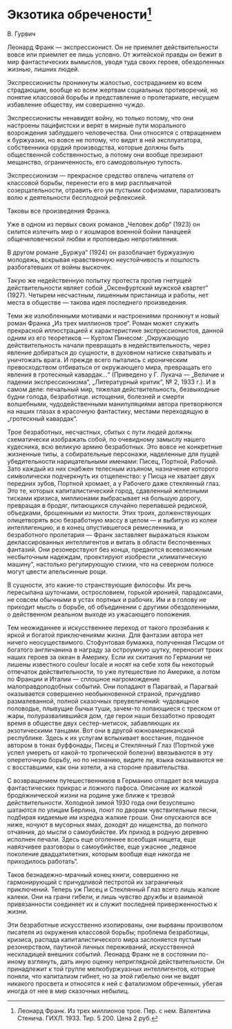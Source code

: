 # Экзотика обречености[^1]

В. Гурвич

Леонард Франк — экспрессионист. Он не приемлет действительности вовсе или приемлет ее лишь условно. От житейской правды он бежит в мир фантастических вымыслов, уводя туда своих героев, обездоленных жизнью, лишних людей.

Экспрессионисты проникнуты жалостью, состраданием ко всем страдающим, вообще ко всем жертвам социальных противоречий, но понятие классовой борьбы и представление о пролетариате, несущем избавление обществу, им совершенно чуждо.

Экспрессионисты ненавидят войну, но только потому, что они настроены пацифистски и верят в мирные пути морального возрождения заблудшего человечества. Они относятся с отвращением к буржуазии, но вовсе не потому, что видят в ней эксплуататора, собственника орудий производства, которые должны быть общественной собственностью, а потому они вообще презирают мещанство, ограниченность, его самодовольную тупость.

Экспрессионизм — прекрасное средство отвлечь читателя от классовой борьбы, перенести его в мир расплывчатой созерцательности, отравить его ум пустыми софизмами, парализовать волю к деятельности бесплодной рефлексией.

Таковы все произведения Франка.

Уже в одном из первых своих романов „Человек добр“ (1923) он силится излечить мир о г кошмаров военной бойни панацеей общечеловеческой любви и проповедью непротивления.

В другом романе „Буржуа“ (1924) он разоблачает буржуазную молодежь, вскрывая нравственную неустойчивость и пошлость разбогатевших от войны выскочек.

Такую же недейственную попытку протеста против гнетущей действительности являет собой „Оксенфуртский мужской квартет“ (1927). Четырем несчастным, лишенным пристанища и работы, нет места в обществе — такова идея последнего произведения.

Теми же излюбленными мотивами и настроениями проникнут и новый роман Франка „Из трех миллионов трое“. Роман может служить прекрасной иллюстрацией к характеристике экспрессионистов, данной одним из его теоретиков — Куртом Пинесом: „Окружающую действительность начали превращать в недействительность, через явление добираться до сущности, в духовном натиске схватывать и уничтожать врага. И прежде всего пытались с ироническим превосходством отбиваться от окружающего мира, превращать его явления в гротескный кавардак...“ (Приведено у Г. Лукача — „Величие и падении экспрессионизма“, „Литературный критик“, № 2, 1933 г.). И в самом деле: печальный мир, тяжелая действительность, безвыходные будни голода, безработице. истощения, болезней и смерти волшебными, чудодейственными манипуляциями автора претворяются на наших глазах в красочную фантастику, местами переходящую в „гротескный кавардак“.

Трое безработных, несчастных, сбитых с пути людей должны схематически изображать собой, по очевидному замыслу нашего кудесника, всю великую армию безработных. Это вовсе не конкретные жизненные типы, а собирательные персонажи, наделенные для пущей убедительности нарицательными именами: Писец, Портной, Рабочий. Зато каждый из них снабжен телесным изъяном, назначение которого символически подчеркнуть их отщепенство: у Писца не хватает двух передних зубов, Портной хромает, а у Рабочего даже стеклянный глаз. Это те, которых капиталистический город, сдавленный железными тисками кризиса, миллионами выбрасывает на большую дорогу, превращая в бродяг, питающихся случайно перепавшей редиской, объедками, брошенными из милости. Этих троих, долженствующих олицетворять всю безработную массу в целом — и выбитую из колеи интеллигенцию, и в конец опустившегося ремесленника, и безработного пролетария — Франк заставляет выражаться языком деклассированных интеллигентов и витать в области беспочвенных фантазий. Они резонерствуют без конца, предаются всевозможным несбыточным надеждам, проектируют изобрести „климатическую машину“, настолько регулирующую стихии, что на северном полюсе могут цвести апельсинные рощи.

В сущности, это какие-то странствующие философы. Их речь пересыпана шуточками, острословием, горькой иронией, парадоксами, не совсем обычными в устах портных и рабочих. Им и в голову не приходит мысль о борьбе, об объединении с другими обездоленными, о действенном реальном выходе из ужасающего положения.

Тем неожиданнее и искусственнее переход от такого прозябания к яркой и богатой приключениями жизни. Для фантазии автора нет ничего неосуществимого. Стофунтовая бумажка, полученная Писцом от богатого англичанина в награду за остроумную шутку, переносит троих наших героев за океан в Америку. Если их скитания по Германии не лишены известного couleur locale и носят на себе хотя бы некоторый отпечаток действительности, то уже путешествие по Америке, а лотом по Франции и Италии — сплошное нагромождение малоправдоподобных событий. Они попадают в Парагвай, и Парагвай оказывается совершенно необыкновенной страной, причудливо размалеванной, полной сказочных преувеличений: чудовищное половодье, плывущие бычьи туши, зачем-то лопающиеся с треском от жары, полуразвалившийся дом, где герои наши беззаботно проводят время в обществе двух сестер-метисок, забавляющих их экзотическими танцами. Вот они в другой южноамериканской республике. Здесь к их услугам вспыхивает восстание, поданное автором в тонах буффонады, Писец и Стеклянный Глаз (Портной уже успел умереть от какой-то тропической болезни) ввязываются в эту опереточную борьбу, но по незнанию, видите ли, языка оказываются не с восставшими, как они хотели, а на стороне правительства.

С возвращением путешественников в Германию отпадает вся мишура фантастических прикрас и ложного пафоса. Описание их жалкой бродяжнической жизни на родине уже ближе к трезвой действительности. Холодной зимой 1930 года они безуспешно шатаются по улицам Берлина, поют по дворам чувствительные песни, подбирая кидаемые им изредка жалкие гроши. Они опускаются все ниже, ночуют в мусорных ямах, доходят до нищенства, до полного отчаяния, до мысли о самоубийстве. Их приход в родную деревню исполнен печали. Здесь еще оголеннее всеобщая нищета, еще навязчивее разговоры о самоубийстве, еще ужаснее „ледяное поколение двадцатилетних, которым вообще еще никогда не приходилось работать“.

Таков безнадежно-мрачный конец книги, совершенно не гармонирующий с причудливой пестротой их заграничных приключений. Теперь уж Писец и Стеклянный Глаз всего лишь жалкие калеки. Они на грани гибели, и лишь чувство дружбы и взаимной привязанности соединяет их и служит последней приверженностью к жизни.

Эти безработные искусственно изолированы, они вырваны произволом писателя из окружения классовой борьбы; проблема безработицы, кризиса, распада капиталистического мира заслоняется пустым резонерством, паутиной личных переживаний, искусственной нескладицей внешних событий. Леонард Франк не в состоянии по-иному взглянуть, дать иную оценку неприглядной действительности. Он принадлежит к той группе мелкобуржуазных интеллигентов, которые поняли, что капитализм гибнет, но за этой гибелью они не видят никакого просвета и относятся к ней с фатализмом обреченных, убегая иногда от нее в мир сказочных небылиц.

[^1]: Леонард Франк. Из трех миллионов трое. Пер. с нем. Валентина Стенича. ГИХЛ. 1933. Тир. 5 200. Цена 2 руб.